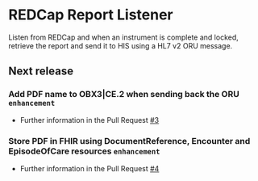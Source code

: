# REDCap Report Listener

Listen from REDCap and when an instrument is complete and locked, retrieve the report and send it to HIS using a HL7 v2 ORU message. 

## Next release
### Add PDF name to OBX3|CE.2 when sending back the ORU    `enhancement`  
* Further information in the Pull Request [#3](https://github.com/AriHealth/redcap-report-listener/pull/3)
### Store PDF in FHIR using DocumentReference, Encounter and EpisodeOfCare resources    `enhancement`  
* Further information in the Pull Request [#4](https://github.com/AriHealth/redcap-report-listener/pull/4)
